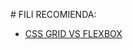 # FILI RECOMIENDA:

- [CSS GRID VS FLEXBOX](https://hackernoon.com/the-ultimate-css-battle-grid-vs-flexbox-d40da0449faf)